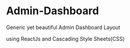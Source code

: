# Admin-Dashboard
Generic yet beautiful Admin Dashboard Layout 

using ReactJs and Cascading Style Sheets(CSS)
